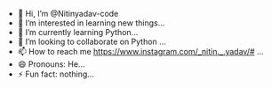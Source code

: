 - 👋 Hi, I’m @Nitinyadav-code
- 👀 I’m interested in learning new things...
- 🌱 I’m currently learning  Python...
- 💞️ I’m looking to collaborate on Python ...
- 📫 How to reach me https://www.instagram.com/_nitin._.yadav/# ...
- 😄 Pronouns: He...
- ⚡ Fun fact: nothing...

<!---
Nitinyadav-code/Nitinyadav-code is a ✨ special ✨ repository because its `README.md` (this file) appears on your GitHub profile.
You can click the Preview link to take a look at your changes.
--->
